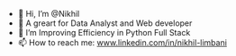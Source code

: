 - 👋 Hi, I’m @Nikhil
- 👀 A greart for Data Analyst  and Web developer
- 🌱 I’m Improving Efficiency in Python Full Stack
- 📫 How to reach me: www.linkedin.com/in/nikhil-limbani




